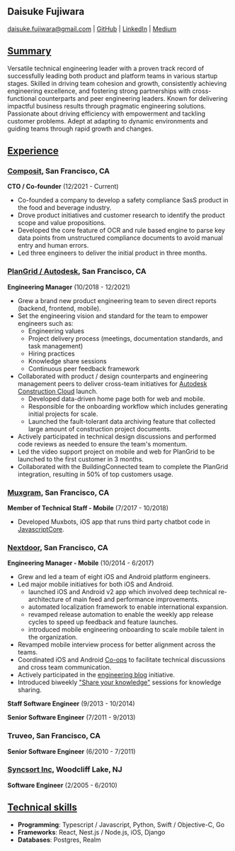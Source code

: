 ## Daisuke Fujiwara
<daisuke.fujiwara@gmail.com> |
[GitHub](https://github.com/dfujiwara) |
[LinkedIn](https://www.linkedin.com/in/daisukefujiwara/) |
[Medium](https://medium.com/@daisuke.fujiwara)

## <u>Summary</u>
Versatile technical engineering leader with a proven track record of successfully leading both product and platform teams in various startup stages. Skilled in driving team cohesion and growth, consistently achieving engineering excellence, and fostering strong partnerships with cross-functional counterparts and peer engineering leaders. Known for delivering impactful business results through pragmatic engineering solutions. Passionate about driving efficiency with empowerment and tackling customer problems. Adept at adapting to dynamic environments and guiding teams through rapid growth and changes.


## <u>Experience</u>

###  [Composit](https://composit.carrd.co), San Francisco, CA
__CTO / Co-founder__ (12/2021 - Current)
  - Co-founded a company to develop a safety compliance SasS product in the food and beverage industry.
  - Drove product initiatives and customer research to identify the product scope and value propositions.
  - Developed the core feature of OCR and rule based engine to parse key data points from unstructured compliance documents to avoid manual entry and human errors.
  - Led three engineers to deliver the initial product in three months.

###  [PlanGrid / Autodesk](https://plangrid.com), San Francisco, CA
__Engineering Manager__ (10/2018 - 12/2021)
  - Grew a brand new product engineering team to seven direct reports (backend, frontend, mobile).
  - Set the engineering vision and standard for the team to empower engineers such as:
    - Engineering values
    - Project delivery process (meetings, documentation standards, and task management)
    - Hiring practices
    - Knowledge share sessions
    - Continuous peer feedback framework
  - Collaborated with product / design counterparts and engineering management peers to deliver cross-team initiatives for [Autodesk Construction Cloud](https://construction.autodesk.com) launch.
    - Developed data-driven home page both for web and mobile.
    - Responsible for the onboarding workflow which includes generating initial projects for scale.
    - Launched the fault-tolerant data archiving feature that collected large amount of construction project documents.
  - Actively participated in technical design discussions and performed code reviews as needed to ensure the team's momentum.
  - Led the video support project on mobile and web for PlanGrid to be launched to the first customer in 3 months.
  - Collaborated with the BuildingConnected team to complete the PlanGrid integration, resulting in 50% of top customers usage.

###  [Muxgram](https://muxgram.com), San Francisco, CA
__Member of Technical Staff - Mobile__ (7/2017 - 10/2018)
  - Developed Muxbots, iOS app that runs third party chatbot code in [JavascriptCore](https://developer.apple.com/documentation/javascriptcore).

###  [Nextdoor](https://nextdoor.com), San Francisco, CA
__Engineering Manager - Mobile__ (10/2014 - 6/2017)
  - Grew and led a team of eight iOS and Android platform engineers.
  - Led major mobile initiatives for both iOS and Android.
    - launched iOS and Android v2 app which involved deep technical re-architecture of main feed and performance improvements.
    - automated localization framework to enable international expansion.
    - revamped release automation to enable the weekly app release cycles to speed up feedback and feature launches.
    - introduced mobile engineering onboarding to scale mobile talent in the organization.
  - Revamped mobile interview process for better alignment across the teams.
  - Coordinated iOS and Android [Co-ops](https://engblog.nextdoor.com/co-ops-at-nextdoor-e0d64c2830b2) to facilitate technical discussions and cross team communication.
  - Actively participated in the [engineering blog](https://engblog.nextdoor.com) initiative.
  - Introduced biweekly ["Share your knowledge"](https://engblog.nextdoor.com/share-your-knowledge-98119b4f7c4b) sessions for knowledge sharing.

__Staff Software Engineer__ (9/2013 - 10/2014)

__Senior Software Engineer__ (7/2011 - 9/2013)

### Truveo, San Francisco, CA
__Senior Software Engineer__ (6/2010 - 7/2011)

### [Syncsort Inc](https://www.syncsort.com), Woodcliff Lake, NJ
__Software Engineer__ (2/2005 - 6/2010)

## <u>Technical skills</u>
- __Programming__: Typescript / Javascript, Python, Swift / Objective-C, Go
- __Frameworks__: React, Nest.js / Node.js, iOS, Django
- __Databases__: Postgres, Realm
